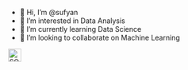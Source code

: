 - 👋 Hi, I’m @sufyan
- 👀 I’m interested in Data Analysis
- 🌱 I’m currently learning Data Science
- 💞️ I’m looking to collaborate on Machine Learning

<img align="left" alt="SQL" width="26px" src="https://www.clipartmax.com/png/middle/275-2753287_sql-is-a-query-language-used-to-communicate-with-databases-sql-language.png" />

<!---
sufyandroid/sufyandroid is a ✨ special ✨ repository because its `README.md` (this file) appears on your GitHub profile.
You can click the Preview link to take a look at your changes.
--->

